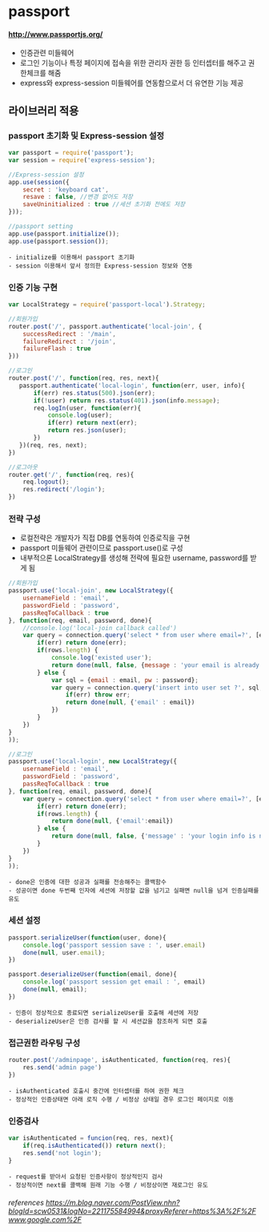 # passport 
#### http://www.passportjs.org/
- 인증관련 미들웨어
- 로그인 기능이나 특정 페이지에 접속을 위한 관리자 권한 등 인터셉터를 해주고 권한체크를 해줌
- express와 express-session 미들웨어를 연동함으로서 더 유연한 기능 제공

## 라이브러리 적용
### passport 초기화 및 Express-session 설정
```javascript
var passport = require('passport');
var session = require('express-session');

//Express-session 설정
app.use(session({
    secret : 'keyboard cat',
    resave : false, //변경 없어도 저장
    saveUninitialized : true //세션 초기화 전에도 저장
}));

//passport setting 
app.use(passport.initialize());
app.use(passport.session());
```
    - initialize를 이용해서 passport 초기화
    - session 이용해서 앞서 정의한 Express-session 정보와 연동

### 인증 기능 구현
```javascript
var LocalStrategy = require('passport-local').Strategy;

//회원가입
router.post('/', passport.authenticate('local-join', {
    successRedirect : '/main',
    failureRedirect : '/join',
    failureFlash : true
}))

//로그인
router.post('/', function(req, res, next){
   passport.authenticate('local-login', function(err, user, info){
       if(err) res.status(500).json(err);
       if(!user) return res.status(401).json(info.message);
       req.logIn(user, function(err){
           console.log(user);
           if(err) return next(err);
           return res.json(user);
       })
   })(req, res, next); 
})

//로그아웃
router.get('/', function(req, res){
    req.logout();
    res.redirect('/login');
})
```
  
### 전략 구성
- 로컬전략은 개발자가 직접 DB를 연동하여 인증로직을 구현
- passport 미들웨어 관련이므로 passport.use()로 구성
- 내부적으론 LocalStrategy를 생성해 전략에 필요한 username, password를 받게 됨
```javascript
//회원가입
passport.use('local-join', new LocalStrategy({
    usernameField : 'email',
    passwordField : 'password',
    passReqToCallback : true
}, function(req, email, password, done){
    //console.log('local-join callback called')
    var query = connection.query('select * from user where email=?', [email], function(err, rows){
        if(err) return done(err);
        if(rows.length) {
            console.log('existed user');
            return done(null, false, {message : 'your email is already used'})
        } else {
            var sql = {email : email, pw : password};
            var query = connection.query('insert into user set ?', sql, function(err, rows){
                if(err) throw err;
                return done(null, {'email' : email})
            })
        }
    })
}
));

//로그인
passport.use('local-login', new LocalStrategy({
    usernameField : 'email',
    passwordField : 'password',
    passReqToCallback : true
}, function(req, email, password, done){
    var query = connection.query('select * from user where email=?', [email], function(err, rows){
        if(err) return done(err);
        if(rows.length) {
            return done(null, {'email':email})
        } else {
            return done(null, false, {'message' : 'your login info is not found >.<'})
        }
    })
}
));
```
    - done은 인증에 대한 성공과 실패를 전송해주는 콜백함수
    - 성공이면 done 두번째 인자에 세션에 저장할 값을 넘기고 실패면 null을 넘겨 인증실패를 유도

### 세션 설정
```javascript
passport.serializeUser(function(user, done){
    console.log('passport session save : ', user.email)
    done(null, user.email);
})

passport.deserializeUser(function(email, done){
    console.log('passport session get email : ', email)
    done(null, email);
})
```
    - 인증이 정상적으로 종료되면 serializeUser를 호출해 세션에 저장
    - deserializeUser은 인증 검사를 할 시 세션값을 참조하게 되면 호출

### 접근권한 라우팅 구성
```javascript
router.post('/adminpage', isAuthenticated, function(req, res){
    res.send('admin page')
})
```
    - isAuthenticated 호출시 중간에 인터셉터를 하여 권한 체크 
    - 정상적인 인증상태면 아래 로직 수행 / 비정상 상태일 경우 로그인 페이지로 이동

### 인증검사
```javascript
var isAuthenticated = funcion(req, res, next){
    if(req.isAuthenticated()) return next();
    res.send('not login');
}
```
    - request를 받아서 요청된 인증사항이 정상적인지 검사
    - 정상적이면 next를 콜백해 원래 기능 수행 / 비정상이면 재로그인 유도

###### references https://m.blog.naver.com/PostView.nhn?blogId=scw0531&logNo=221175584994&proxyReferer=https%3A%2F%2Fwww.google.com%2F
